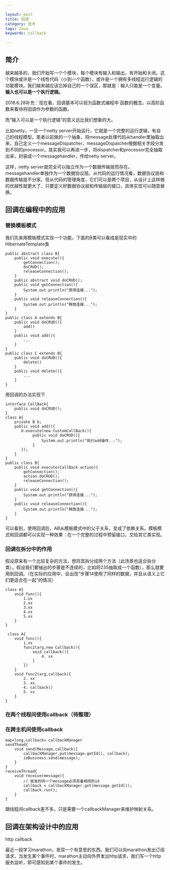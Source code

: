 ```yaml
---

layout: post
title: 回调
category: 技术
tags: Java
keywords: callback

---
```


## 简介

越来越多的，我们开始写一个个模块，每个模块有输入和输出，有开始和关闭。这个模块或许是一个线性代码（小到一个函数），或许是一个拥有多线程运行逻辑的功能模块。我们越来越应该忘掉自己的一个误区，那就是：输入只能是一个变量。**输入也可以是一个执行逻辑。**

2018.6.28补充：现在看，回调基本可以视为函数式编程中 函数的概念。以高阶函数来看待将回调作为参数的函数。

而“输入可以是一个执行逻辑”的意义远比我们想象的大。

比如netty，一旦一个netty server开始运行，它就是一个完整的运行逻辑，有自己的线程模型。笔者以前做的一个抽象，将message处理代码从handler里抽取出来，自己定义一个messageDispatcher，messageDispatcher根据相关字段分发到不同的processor。其实我可以再进一步，将dispatcher和processor完全抽取出来，封装成一个messagehandler，传给netty server。

这样，netty server就完全可以独立作为一个数据传输层而存在。messagehandler单独作为一个数据协议层。从代码的运行情况看，数据协议层和数据传输层不分家。但从代码的管理角度，它们可以是两个项目，从设计上这样做的优越性就更大了，只要定义好数据协议层和传输层的接口，具体实现可以随意替换。

## 回调在编程中的应用

### 替换模板模式

我们先来用模板模式实现一个功能，下面的B类可以看成是现实中的HibernateTemplate类

    public abstract class B{  
        public void execute(){   
            getConnection();    
            doCRUD();    
            releaseConnection();    
    	}    
        public abstract void doCRUD();  
        public void getConnection(){    
            System.out.println("获得连接...");    
        }    
        public void releaseConnection(){    
            System.out.println("释放连接...");    
        }    
    }  
    public class A extends B{  
        public void doCRUD(){    
        	add()
        }    
        public void add(){    
        	...
        }    
    }  
    public class C extends B{  
        public void doCRUD(){    
        	delete()
        }    
        public void delete(){    
        	...
        }    
    }  

用回调的办法实现下

    interface CallBack{   
        public void doCRUD();     
    }    
    class A{
        private B b;
        public void add(){    
           b.execute(new CustomCallBack(){
                public void doCRUD(){    
                    System.out.println("执行add操作...");    
                }
           });
        }    
    }
    public class B{  
        public void execute(CallBack action){ 
            getConnection();    
            action.doCRUD(); 
            releaseConnection();    
        }    
        public void getConnection(){    
            System.out.println("获得连接...");    
        }    
        public void releaseConnection(){    
            System.out.println("释放连接...");    
        }    
    } 

可以看到，使用回调后，AB从模板模式中的父子关系，变成了依赖关系。模板模式和回调都可以实现一种效果：在一个完整的过程中预留接口，交给其它类实现。

### 回调在拆分中的作用

假设原来有一个比较复杂的方法，想将其拆分成两个方法（此场景也适合拆分类）。假设我们要抽出的步骤是不连续的，比如将235抽取成一个函数），那么就要用到回调。（在实际的应用中，会出现“步骤14使用了同样的数据，并且从语义上它们更适合在一起”的情况）

    class A{
        void func(){
            1.xx
            2.xx
            3.xx
            4.xx
            5.xx
        }
    }
    
     class A{
        void func(){
            1.xx
            func2(arg,new Callback(){
                void callback(){
                    4. xx
                }
            })  
        }
        void func2(arg,callback){
            2. xx
            3. xx
            4. callback()
            5. xx
        }
    }

### 在两个线程间使用callback（待整理）

### 在跨主机间使用callback

	map<long,callback> callbackManager
	sendThead{
		void send(Message,callback){
			callbackManager.put(message.getId(), callback);
			ioBusiness.send(message);
		}
	}
	receiveThread{
		void receive(message){
			// 收发的同一个message必须具备相同的id
			callback = callbackManager.get(message.getId());
			callback.run();
		}
	}
	
跟线程间callback差不多，只是需要一个callbackManager来维护映射关系。

## 回调在架构设计中的应用

http callback

最近一段学习marathon，发现一个有意思的东西。我们可以向marathon发出订阅请求，当发生某个事件时，marathon主动向外界发出http请求，我们写一个http服务监听，即可感知到某个事件的发生。
